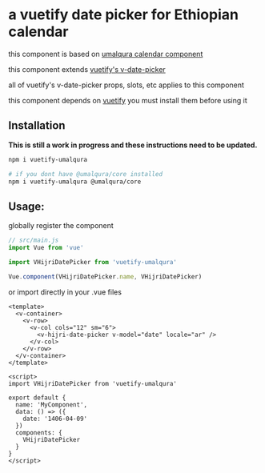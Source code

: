 # a vuetify date picker for Ethiopian calendar

this component is based on [umalqura calendar component](https://github.com/tala424/vuetify-umalqura)

this component extends [vuetify's v-date-picker](https://vuetifyjs.com/en/components/date-pickers/) 

all of vuetify's v-date-picker props, slots, etc applies to this component

this component depends on [vuetify](https://vuetifyjs.com/) you must install them before using it

## Installation

**This is still a work in progress and these instructions need to be updated.**

```bash
npm i vuetify-umalqura

# if you dont have @umalqura/core installed
npm i vuetify-umalqura @umalqura/core
```

## Usage:

globally register the component

```js
// src/main.js
import Vue from 'vue'

import VHijriDatePicker from 'vuetify-umalqura'

Vue.component(VHijriDatePicker.name, VHijriDatePicker)

```

or import directly in your .vue files

```vue
<template>
  <v-container>
    <v-row>
      <v-col cols="12" sm="6">
        <v-hijri-date-picker v-model="date" locale="ar" />
      </v-col>
    </v-row>
  </v-container>
</template>

<script>
import VHijriDatePicker from 'vuetify-umalqura'

export default {
  name: 'MyComponent',
  data: () => ({
    date: '1406-04-09'
  })
  components: {
    VHijriDatePicker
  }
}
</script>
```
